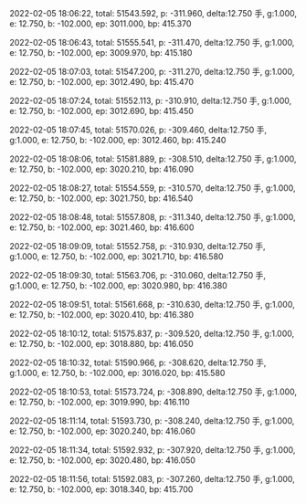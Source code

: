 2022-02-05 18:06:22, total: 51543.592, p: -311.960, delta:12.750 手, g:1.000, e: 12.750, b: -102.000, ep: 3011.000, bp: 415.370

2022-02-05 18:06:43, total: 51555.541, p: -311.470, delta:12.750 手, g:1.000, e: 12.750, b: -102.000, ep: 3009.970, bp: 415.180

2022-02-05 18:07:03, total: 51547.200, p: -311.270, delta:12.750 手, g:1.000, e: 12.750, b: -102.000, ep: 3012.490, bp: 415.470

2022-02-05 18:07:24, total: 51552.113, p: -310.910, delta:12.750 手, g:1.000, e: 12.750, b: -102.000, ep: 3012.690, bp: 415.450

2022-02-05 18:07:45, total: 51570.026, p: -309.460, delta:12.750 手, g:1.000, e: 12.750, b: -102.000, ep: 3012.460, bp: 415.240

2022-02-05 18:08:06, total: 51581.889, p: -308.510, delta:12.750 手, g:1.000, e: 12.750, b: -102.000, ep: 3020.210, bp: 416.090

2022-02-05 18:08:27, total: 51554.559, p: -310.570, delta:12.750 手, g:1.000, e: 12.750, b: -102.000, ep: 3021.750, bp: 416.540

2022-02-05 18:08:48, total: 51557.808, p: -311.340, delta:12.750 手, g:1.000, e: 12.750, b: -102.000, ep: 3021.460, bp: 416.600

2022-02-05 18:09:09, total: 51552.758, p: -310.930, delta:12.750 手, g:1.000, e: 12.750, b: -102.000, ep: 3021.710, bp: 416.580

2022-02-05 18:09:30, total: 51563.706, p: -310.060, delta:12.750 手, g:1.000, e: 12.750, b: -102.000, ep: 3020.980, bp: 416.380

2022-02-05 18:09:51, total: 51561.668, p: -310.630, delta:12.750 手, g:1.000, e: 12.750, b: -102.000, ep: 3020.410, bp: 416.380

2022-02-05 18:10:12, total: 51575.837, p: -309.520, delta:12.750 手, g:1.000, e: 12.750, b: -102.000, ep: 3018.880, bp: 416.050

2022-02-05 18:10:32, total: 51590.966, p: -308.620, delta:12.750 手, g:1.000, e: 12.750, b: -102.000, ep: 3016.020, bp: 415.580

2022-02-05 18:10:53, total: 51573.724, p: -308.890, delta:12.750 手, g:1.000, e: 12.750, b: -102.000, ep: 3019.990, bp: 416.110

2022-02-05 18:11:14, total: 51593.730, p: -308.240, delta:12.750 手, g:1.000, e: 12.750, b: -102.000, ep: 3020.240, bp: 416.060

2022-02-05 18:11:34, total: 51592.932, p: -307.920, delta:12.750 手, g:1.000, e: 12.750, b: -102.000, ep: 3020.480, bp: 416.050

2022-02-05 18:11:56, total: 51592.083, p: -307.260, delta:12.750 手, g:1.000, e: 12.750, b: -102.000, ep: 3018.340, bp: 415.700